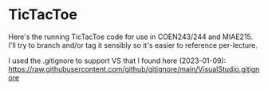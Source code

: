 # TicTacToe

Here's the running TicTacToe code for use in COEN243/244 and MIAE215. I'll try to branch and/or tag it sensibly so it's easier to reference per-lecture.

I used the .gitignore to support VS that I found here (2023-01-09):
https://raw.githubusercontent.com/github/gitignore/main/VisualStudio.gitignore

